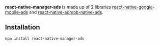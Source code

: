 **react-native-manager-ads** is made up of 2 libraries [react-native-google-mobile-ads](https://docs.page/invertase/react-native-google-mobile-ads) and [react-native-admob-native-ads](https://ammarahm-ed.github.io/react-native-admob-native-ads/docs/introduction/).

## Installation

```sh
npm install react-native-manager-ads
```
